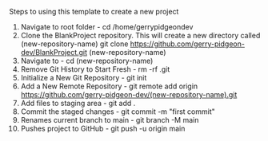 Steps to using this template to create a new project

1. Navigate to root folder - cd /home/gerrypidgeondev
2. Clone the BlankProject repository. This will create a new directory called (new-repository-name)
   git clone https://github.com/gerry-pidgeon-dev/BlankProject.git (new-repository-name)
3. Navigate to <new-repository-name> - cd (new-repository-name)
4. Remove Git History to Start Fresh - rm -rf .git
5. Initialize a New Git Repository - git init
6. Add a New Remote Repository - git remote add origin https://github.com/gerry-pidgeon-dev/(new-repository-name).git
7. Add files to staging area - git add .
8. Commit the staged changes - git commit -m "first commit"
9. Renames current branch to main - git branch -M main
10. Pushes project to GitHub - git push -u origin main
